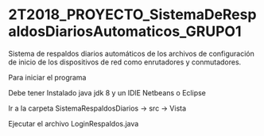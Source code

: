 # 2T2018_PROYECTO_SistemaDeRespaldosDiariosAutomaticos_GRUPO1
Sistema de respaldos diarios automáticos de los archivos de configuración 
de inicio de los dispositivos de red como enrutadores y conmutadores.

Para iniciar el programa 

Debe tener Instalado java jdk 8  y un IDlE Netbeans o Eclipse 

Ir a la carpeta  SistemaRespaldosDiarios -> src -> Vista 

Ejecutar el archivo LoginRespaldos.java

